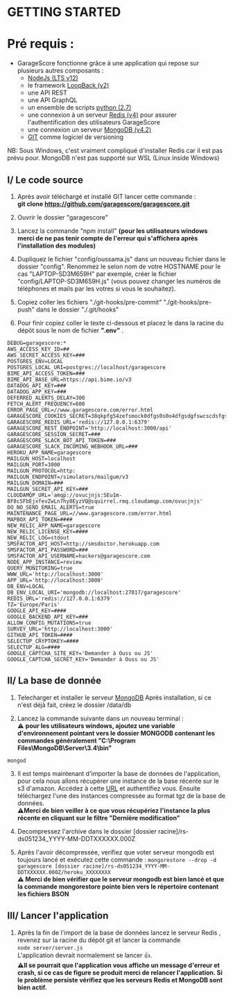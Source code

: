 # GETTING STARTED


# Pré requis :

* GarageScore fonctionne grâce à une application qui repose sur plusieurs autres composants :  
	* [NodeJs (LTS v12)](https://nodejs.org) 
	* le framework [LoopBack (v2)](https://loopback.io/doc/en/lb2/)
	* une API REST
	* une API GraphQL
	* un ensemble de scripts [python (2.7)](https://www.python.org/downloads/)
	* une connexion  à un serveur [Redis (v4)](https://redis.io/)  pour assurer l'authentification des utilisateurs GarageScore
	* une connexion  un  serveur [MongoDB (v4.2)](https://www.mongodb.org/) 
	* [GIT](https://git-scm.com/downloads) comme logiciel de versioning
  
NB: Sous Windows, c'est vraiment compliqué d'installer Redis car il est pas prévu pour. MongoDB n'est pas supporté sur WSL (Linux inside Windows)

## I/ Le code source

1) Après avoir téléchargé et installé GIT lancer cette commande :  
**git clone https://github.com/garagescore/garagescore.git**

2) Ouvrir le dossier "garagescore"
3) Lancez la commande "npm install" **(pour les utilisateurs windows merci de ne pas tenir compte de l'erreur qui s'affichera après l'installation des modules)**
4) Dupliquez le fichier "config/oussama.js" dans un nouveau fichier dans le dossier "config". Renommez le selon nom de votre HOSTNAME pour le cas "LAPTOP-SD3M659H" par exemple, créer le fichier "config/LAPTOP-SD3M659H.js" (vous pouvez changer les numéros de téléphones et mails par les votres si vous le souhaitez).
5) Copiez coller les fichiers "./git-hooks/pre-commit" "./git-hooks/pre-push" dans le dossier "./.git/hooks"
5) Pour finir copiez coller le texte ci-dessous et placez le dans la racine du dépôt sous le nom de fichier **".env"** .  
```
DEBUG=garagescore:*
AWS_ACCESS_KEY_ID=##
AWS_SECRET_ACCESS_KEY=###
POSTGRES_ENV=LOCAL
POSTGRES_LOCAL_URI=postgres://localhost/garagescore
BIME_API_ACCESS_TOKEN=###
BIME_API_BASE_URL=https://api.bime.io/v3
DATADOG_API_KEY=###
DATADOG_APP_KEY=###
DEFERRED_ALERTS_DELAY=300
FETCH_ALERT_FREQUENCY=600
ERROR_PAGE_URL=//www.garagescore.com/error.html
GARAGESCORE_COOKIES_SECRET=38qkpfg54zefsmock0dfgs0s0o4dfgsdgfswcscdsfgsdgsdfg1s3d
GARAGESCORE_REDIS_URL='redis://127.0.0.1:6379'
GARAGESCORE_REST_ENDPOINT='http://localhost:3000/api'
GARAGESCORE_SESSION_SECRET=###
GARAGESCORE_SLACK_BOT_API_TOKEN=###
GARAGESCORE_SLACK_INCOMING_WEBHOOK_URL=###
HEROKU_APP_NAME=garagescore
MAILGUN_HOST=localhost
MAILGUN_PORT=3000
MAILGUN_PROTOCOL=http:
MAILGUN_ENDPOINT=/simulators/mailgum/v3
MAILGUN_DOMAIN=###
MAILGUN_SECRET_API_KEY=###
CLOUDAMQP_URL='amqp://ovucjnjs:SEu1m-BF8cSFbEjxfevZwLn7hy8EyzVQ@squirrel.rmq.cloudamqp.com/ovucjnjs'
DO_NO_SEND_EMAIL_ALERTS=true
MAINTENANCE_PAGE_URL=//www.garagescore.com/error.html
MAPBOX_API_TOKEN=####
NEW_RELIC_APP_NAME=garagescore
NEW_RELIC_LICENSE_KEY=####
NEW_RELIC_LOG=stdout
SMSFACTOR_API_HOST=http://smsdoctor.herokuapp.com
SMSFACTOR_API_PASSWORD=###
SMSFACTOR_API_USERNAME=hackers@garagescore.com
NODE_APP_INSTANCE=review
QUERY_MONITORING=true
WWW_URL='http://localhost:3000'
APP_URL='http://localhost:3000'
DB_ENV=LOCAL
DB_ENV_LOCAL_URI='mongodb://localhost:27017/garagescore'
REDIS_URL='redis://127.0.0.1:6379'
TZ='Europe/Paris'
GOOGLE_API_KEY=####
GOOGLE_BACKEND_API_KEY=###
ALLOW_CONFIG_MUTATIONS=true
SURVEY_URL='http://localhost:3000'
GITHUB_API_TOKEN=####
SELECTUP_CRYPTOKEY=####
SELECTUP_ALG=####
GOOGLE_CAPTCHA_SITE_KEY='Demander à Ouss ou JS'
GOOGLE_CAPTCHA_SECRET_KEY='Demander à Ouss ou JS'
```


## II/ La base de donnée

1) Telecharger et installer le serveur [MongoDB](https://www.mongodb.org/) 
   Après installation, si ce n'est déjà fait, créez le dossier /data/db

2) Lancez la commande suivante dans un nouveau terminal :  
:warning: **pour les utilisateurs windows, ajoutez une variable d'environnement pointant vers le dossier MONGODB contenant les commandes généralement "C:\Program Files\MongoDB\Server\3.4\bin"**  
```
mongod
```

3) Il est temps maintenant d'importer la base de données de l'application, pour cela nous allons récupérer une instance de la base récente sur le s3 d'amazon. Accédez à cette [URL](https://console.aws.amazon.com/s3/buckets/mlab.db.backups/mongolab/?region=eu-west-1&tab=overview#) et authentifiez vous.
Ensuite téléchargez l'une des instances compressée au format tgz de la base de données.   
**:warning:Merci de bien veiller à ce que vous récupériez l'instance la plus récente en cliquant sur le filtre "Dernière modification"**

4) Decompressez l'archive dans le dossier [dossier racine]/rs-ds051234_YYYY-MM-DDTXXXXXX.000Z

5) Après l'avoir décompressée, verifiez que voter serveur mongodb est toujours lancé et exécutez cette commande : 
```mongorestore --drop -d garagescore [dossier racine]/rs-ds051234_YYYY-MM-DDTXXXXXX.000Z/heroku_XXXXXXXX```  
**:warning: Merci de bien vérifier que le serveur mongodb est bien lancé et que la commande mongorestore pointe bien vers le répertoire contenant les fichiers BSON**

## III/ Lancer l'application

1) Après la fin de l'import de la base de données lancez le serveur Redis , revenez sur la racine du dépôt git et lancer la commande  
```node server/server.js```  
L'application devrait normalement se lancer :+1:.  
**:warning:Il se pourrait que l'application vous affiche un message d'erreur et crash, si ce cas de figure se produit merci de relancer l'application. Si le problème persiste vérifiez que les serveurs Redis et MongoDB sont bien actif.**
